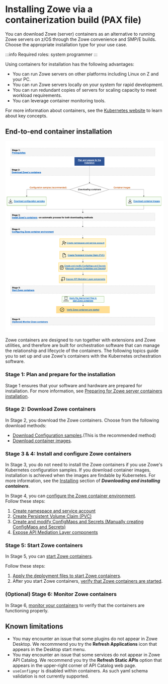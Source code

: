 # Installing Zowe via a containerization build (PAX file)

You can download Zowe (server) containers as an alternative to running Zowe servers on z/OS through the Zowe convenience and SMP/E builds. Choose the appropriate installation type for your use case.

:::info Required roles: system programmer
:::

Using containers for installation has the following advantages:

* You can run Zowe servers on other platforms including Linux on Z and your PC.
* You can run Zowe servers locally on your system for rapid development.
* You can run redundant copies of servers for scaling capacity to meet workload requirements.
* You can leverage container monitoring tools.

For more information about containers, see the [Kubernetes website](https://kubernetes.io/docs/concepts/overview/what-is-kubernetes/) to learn about key concepts.

## End-to-end container installation

![Container installation](../images/install/containerization-install.png)

Zowe containers are designed to run together with extensions and Zowe utilities, and therefore are built for orchestration software that can manage the relationship and lifecycle of the containers. The following topics guide you to set up and use Zowe's containers with the Kubernetes orchestration software.

### Stage 1: Plan and prepare for the installation

Stage 1 ensures that your software and hardware are prepared for installation. For more information, see [Preparing for Zowe server containers installation](k8s-prereqs.md).

### Stage 2: Download Zowe containers

In Stage 2, you download the Zowe containers. Choose from the following download methods:

* [Download Configuration samples](k8s-downloading.md#downloading-configuration-samples).(This is the recommended method) 
* [Download container images](k8s-downloading.md#downloading-container-images).

### Stage 3 & 4: Install and configure Zowe containers

In Stage 3, you do not need to install the Zowe containers if you use Zowe's Kubernetes configuration samples. If you download container images, installation is achieved when the images are findable by Kubernetes. For more information, see the [Installing](k8s-downloading/#installing) section of **_Downloading and installing containers_**.

In Stage 4, you can [configure the Zowe container environment](../user-guide/k8s-config.md).  
Follow these steps:

1. [Create namespace and service account](k8s-config#1-create-namespace-and-service-account)
2. [Create Persistent Volume Claim (PVC)](k8s-config#2-create-persistent-volume-claim-pvc)
3. [Create and modify ConfigMaps and Secrets (Manually creating ConfigMaps and Secrets)](k8s-config#3-create-and-modify-configmaps-and-secrets)
4. [Expose API Mediation Layer components](k8s-config#4-expose-api-mediation-layer-components)

### Stage 5: Start Zowe containers

In Stage 5, you can [start Zowe containers](k8s-using#starting-zowe-containers).  

Follow these steps:
1. [Apply the deployment files to start Zowe containers](k8s-using#starting-zowe-containers). 
2. After you start Zowe containers, [verify that Zowe containers are started](k8s-using#verifying-zowe-containers).

### (Optional) Stage 6: Monitor Zowe containers

In Stage 6, [monitor your containers](k8s-using#monitoring-zowe-containers) to verify that the containers are functioning properly.

## Known limitations

* You may encounter an issue that some plugins do not appear in Zowe Desktop. We recommnend you try the **Refresh Applications** icon that appears in the Desktop start menu.
* You may encounter an issue that some services do not appear in Zowe API Catalog. We recommend you try the **Refresh Static APIs** option that appears in the upper-right corner of API Catalog web page.
* `useConfigmgr` is disabled within containers. As such yaml schema validation is not currently supported.

